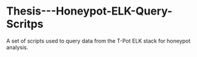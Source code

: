 # Thesis---Honeypot-ELK-Query-Scritps
A set of scripts used to query data from the T-Pot ELK stack for honeypot analysis. 
